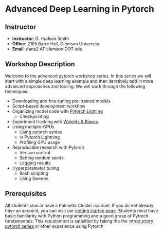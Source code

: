 # Advanced Deep Learning in Pytorch 

## Instructor
- **Instructor**: D. Hudson Smith
- **Office**: 2105 Barre Hall, Clemson University
- **Email**: dane2 AT clemson DOT edu

## Workshop Description
Welcome to the advanced pytorch workshop series. In this series we will start with a simple deep learning example and then iteratively add in more advanced approaches and tooling. We will work through the following techniques: 
* Downloading and fine-tuning pre-trained models
* Script-based development workflow
* Organizing model code with [Pytorch Ligtning](https://www.pytorchlightning.ai/index.html)
    * Checkpointing
* Experiment tracking with [Weights & Biases](https://wandb.ai/site)
* Using multiple-GPUs
    * Using pytorch syntax
    * In Pytorch Lightning
    * Profiling GPU usage
* Reproducible research with Pytorch
    * Version control
    * Setting random seeds
    * Logging results
* Hyperparameter tuning
    * Bash scripting
    * Using Sweeps

## Prerequisites
All students should have a Palmetto Cluster account. If you do not already have an account, you can visit our [getting started page](https://docs.rcd.clemson.edu/palmetto/starting). Students must have basic familiarity with Python programming and a good grasp of Pytorch fundamentals. This requirement is satisified by taking the the [introductory pytorch series](https://clemsonciti.github.io/rcde_workshops/pytorch/00-index.html) or other experience using Pytorch. 